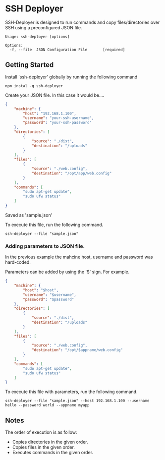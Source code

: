 # SSH Deployer

SSH-Deployer is designed to run commands and copy files/directories over SSH using a preconfigured JSON file.

```
Usage: ssh-deployer [options]

Options:
  -f, --file  JSON Configuration File       [required]
```

## Getting Started

Install 'ssh-deployer' globally by running the following command

`npm instal -g ssh-deployer`

Create your JSON file. In this case it would be....

```json
{
    "machine": {
        "host": "192.168.1.100",
        "username": "your-ssh-username",
        "password": "your-ssh-password"
    },
    "directories": [
        {
            "source": "./dist",
            "destination": "/uploads"
        }
    ],
    "files": [
        {
            "source": "./web.config",
            "destination": "/opt/app/web.config"
        }
    ],
    "commands": [
        "sudo apt-get update",
        "sudo ufw status"
    ]
}
```


Saved as 'sample.json'

To execute this file, run the following command.

`ssh-deployer --file "sample.json"`

### Adding parameters to JSON file.

In the previous example the mahcine host, username and password was hard-coded.

Parameters can be added by using the '$' sign. For example.

```json
{
    "machine": {
        "host": "$host",
        "username": "$username",
        "password": "$password"
    },
    "directories": [
        {
            "source": "./dist",
            "destination": "/uploads"
        }
    ],
    "files": [
        {
            "source": "./web.config",
            "destination": "/opt/$appname/web.config"
        }
    ],
    "commands": [
        "sudo apt-get update",
        "sudo ufw status"
    ]
}
```

To execute this file with parameters, run the following command.

`ssh-deployer --file "sample.json" --host 192.168.1.100 --username hello --password world --appname myapp`

## Notes

The order of execution is as follow:

* Copies directories in the given order.
* Copies files in the given order.
* Executes commands in the given order.
